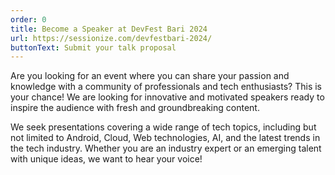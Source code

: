 ```yaml
---
order: 0
title: Become a Speaker at DevFest Bari 2024
url: https://sessionize.com/devfestbari-2024/
buttonText: Submit your talk proposal
---
```

Are you looking for an event where you can share your passion and knowledge with a community of professionals and tech enthusiasts? This is your chance! We are looking for innovative and motivated speakers ready to inspire the audience with fresh and groundbreaking content.

We seek presentations covering a wide range of tech topics, including but not limited to Android, Cloud, Web technologies, AI, and the latest trends in the tech industry. Whether you are an industry expert or an emerging talent with unique ideas, we want to hear your voice!
